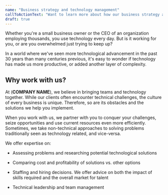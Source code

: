 ```yaml
---
name: "Business strategy and technology management"
callToActionText: "Want to learn more about how our business strategy and technology management services can help you improve your firm's efficiency and profitability? Complete the form below and we'll get in touch."
draft: true
---
```


Whether you're a small business owner or the CEO of an organization employing thousands, you use technology every day. But is it working for you, or are you overwhelmed just trying to keep up?

In a world where we've seen more technological advancement in the past 30 years than many centuries previous, it's easy to wonder if technology has made us more productive, or added another layer of complexity.

## Why work with us?

At (**COMPANY NAME**), we believe in bringing teams and technology together. While our clients often encounter technical challenges, the culture of every business is unique. Therefore, so are its obstacles and the solutions we help you implement.  

When you work with us, we partner with you to conquer your challenges, seize opportunities and use current resources even more efficiently. Sometimes, we take non-technical approaches to solving problems traditionally seen as technology related, and vice-versa.

We offer expertise on:

- Assessing problems and researching potential technological solutions 

- Comparing cost and profitability of solutions vs. other options 

- Staffing and hiring decisions. We offer advice on both the impact of skills required and the overall market for talent

- Technical leadership and team management

  